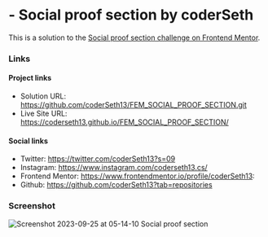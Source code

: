 # - Social proof section by coderSeth

This is a solution to the [Social proof section challenge on Frontend Mentor](https://www.frontendmentor.io/challenges/social-proof-section-6e0qTv_bA).

### Links

#### Project links

- Solution URL: https://github.com/coderSeth13/FEM_SOCIAL_PROOF_SECTION.git
- Live Site URL: https://coderseth13.github.io/FEM_SOCIAL_PROOF_SECTION/

#### Social links
- Twitter: https://twitter.com/coderSeth13?s=09
- Instagram: https://www.instagram.com/coderseth13.cs/
- Frontend Mentor: https://www.frontendmentor.io/profile/coderSeth13:
- Github: https://github.com/coderSeth13?tab=repositories

### Screenshot
![Screenshot 2023-09-25 at 05-14-10 Social proof section](https://github.com/coderSeth13/FEM_SOCIAL_PROOF_SECTION/assets/145410639/ad2b2599-31e6-42f5-a0eb-3abe850e4bd3)

